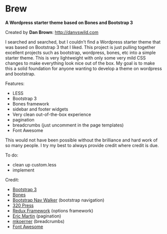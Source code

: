 # Brew
__A Wordpress starter theme based on Bones and Bootstrap 3__

Created by **Dan Brown**: http://danvswild.com


I searched and searched, but I couldn't find a Wordpress starter theme that was based on Bootstrap 3 that I liked.  This project is just pulling together excellent projects such as bootstrap, wordpress, bones, etc into a simple starter theme.  This is very lightweight with only some very mild CSS changes to make everything look nice out of the box.  My goal is to make this a solid foundation for anyone wanting to develop a theme on wordpress and bootstrap.



Features:
* LESS
* Bootstrap 3
* Bones framework
* sidebar and footer widgets
* Very clean out-of-the-box experience
* pagination
* breadcrumbs (just uncomment in the page templates)
* Font Awesome 


This would not have been possible without the brilliance and hard work of so many people.  I try my best to always provide credit where credit is due.

To do:
* clean up custom.less
* implement 

Credit:
* [Bootstrap 3](https://github.com/twbs/bootstrap)
* [Bones](https://github.com/eddiemachado/bones)
* [Bootstrap Nav Walker](https://github.com/twittem/wp-bootstrap-navwalker) (bootstrap navigation)
* [320 Press](https://github.com/320press/wordpress-bootstrap/)
* [Redux Framework](https://github.com/ReduxFramework/ReduxFramework) (options framework)
* [Eric Martin](http://www.ericmmartin.com/pagination-function-for-wordpress/) (pagination)
* [mkoerner](http://mkoerner.de/breadcrumbs-for-wordpress-themes-with-bootstrap-3/) (breadcrumbs)
* [Font Awesome](https://github.com/FortAwesome/Font-Awesome)
